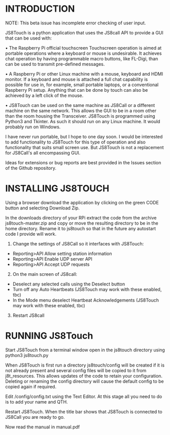 INTRODUCTION
============

NOTE: This beta issue has incomplete error checking of user input.

JS8Touch is a python application that uses the JS8call API to provide a GUI that can be used with:

• The Raspberry Pi official touchscreen
Touchscreen operation is aimed at portable operations where a keyboard or mouse is undesirable. It achieves chat operation by having programmable macro buttons, like FL-Digi, than can be used to transmit pre-defined messages.

• A Raspberry Pi or other Linux machine with a mouse, keyboard and HDMI monitor.
If a keyboard and mouse is attached a full chat capability is possible for use in, for example, small portable laptops, or a conventional Raspberry Pi setup. Anything that can be done by touch can also be achieved by a left click of the mouse.

• JS8Touch can be used on the same machine as JS8Call or a different machine on the same network. This allows the GUI to be in a room other than the room housing the Transceiver.
JS8Touch is programmed using Python3 and Tkinter. As such it should run on any Linux machine. It would probably run on Windows.

I have never run portable, but I hope to one day soon. I would be interested to add functionality to JS8Touch for this type of operation and also functionality that suits small screen use. But JS8Touch is not a replacement for JS8Call's all encompassing GUI.

Ideas for extensions or bug reports are best provided in the Issues section of the Github repository.

INSTALLING JS8TOUCH
===================
Using a browser download the application by clicking on the green CODE button and selecting Download Zip.

In the downloads directory of your RPi extract the code from the archive js8touch-master.zip and copy or move the resulting directory to be in the home directory. Rename it to js8touch so that in the future any autostart code I provide will work.


1. Change the settings of JS8Call so it interfaces with JS8Touch:
 - Reporting>API Allow setting station information
 - Reporting>API  Enable UDP server API
 - Reporting>API  Accept UDP requests
 
2. On the main screen of JS8call:
 - Deselect any selected calls using the Deselect button
 - Turn off any Auto Heartbeats (JS8Touch may work with these enabled, tbc)
 - In the Mode menu deselect Heartbeat Acknowledgements (JS8Touch may work with these enabled, tbc)
 
3. Restart JS8call

RUNNING JS8Touch
================

Start JS8Touch from a terminal window open in the js8touch directory using
   python3 js8touch.py
   
When JS8Touch is first run a directory js8touch/config will be created if it is not already present and several config files will be copied to it from j8t_resources. This allows updates of the code to retain your configuration. Deleting or renaming the config directory will cause the default config to be copied again if required.

Edit /config/config.txt using the Text Editor. At this stage all you need to do is to add your name and QTH.

Restart JS8Touch. When the title bar shows that JS8Touch is connected to JS8Call you are ready to go.

Now read the manual in manual.pdf

 
